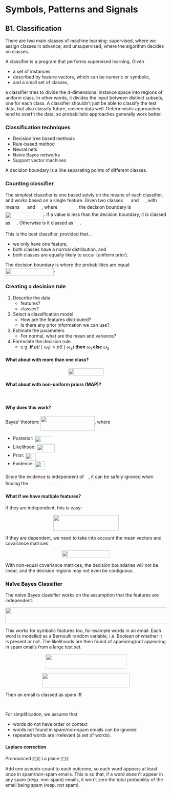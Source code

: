 # Symbols, Patterns and Signals

## B1. Classification

There are two main classes of machine learning: supervised, where we assign classes in advance; and unsupervised, where the algorithm decides on classes.

A classifier is a program that performs supervised learning. Given

- a set of instances
- described by feature vectors, which can be numeric or symbolic,
- and a small set of classes,

a classifier tries to divide the d-dimensional instance space into regions of uniform class. In other words, it divides the input between distinct subsets, one for each class. A classifier shouldn’t just be able to classify the test data, but also classify future, unseen data well. Deterministic approaches tend to overfit the data, so probabilistic approaches generally work better.

### Classification techniques

- Decision tree based methods
- Rule-based method
- Neural nets
- Naïve Bayes networks
- Support vector machines

A decision boundary is a line separating points of different classes.

### Counting classifier

The simplest classifier is one based solely on the means of each classifier, and works based on a single feature. Given two classes <img src="/tex/d7b3f21735902404cb0e0d7ba7d13d5f.svg?invert_in_darkmode&sanitize=true" align=middle width=16.78467779999999pt height=14.15524440000002pt/> and <img src="/tex/e9a9c83358af33f100cf032f1fae035e.svg?invert_in_darkmode&sanitize=true" align=middle width=16.78467779999999pt height=14.15524440000002pt/>, with means <img src="/tex/d4c22567d6bf353815350caad68420a0.svg?invert_in_darkmode&sanitize=true" align=middle width=16.45747124999999pt height=14.15524440000002pt/> and <img src="/tex/d9324c21b00105263d6f54123813d99c.svg?invert_in_darkmode&sanitize=true" align=middle width=16.45747124999999pt height=14.15524440000002pt/>, where <img src="/tex/25bb4756fb670549cb348f4fe296c6e5.svg?invert_in_darkmode&sanitize=true" align=middle width=55.654485149999985pt height=17.723762100000005pt/>, the decision boundary is <img src="/tex/6ef612fdb290c7ef7a1f14964f72cc5c.svg?invert_in_darkmode&sanitize=true" align=middle width=120.04331129999997pt height=24.65753399999998pt/>. If a value is less than the decision boundary, it is classed as <img src="/tex/d7b3f21735902404cb0e0d7ba7d13d5f.svg?invert_in_darkmode&sanitize=true" align=middle width=16.78467779999999pt height=14.15524440000002pt/>. Otherwise is it classed as <img src="/tex/e9a9c83358af33f100cf032f1fae035e.svg?invert_in_darkmode&sanitize=true" align=middle width=16.78467779999999pt height=14.15524440000002pt/>.

This is the best classifier, provided that…

- we only have one feature,
- both classes have a normal distribution, and
- both classes are equally likely to occur (uniform prior).

The decision boundary is where the probabilities are equal: <img src="/tex/8461313dc729e7a1070a6953a1a22ddc.svg?invert_in_darkmode&sanitize=true" align=middle width=151.19832584999997pt height=24.65753399999998pt/>.

### Creating a decision rule

1. Describe the data
    - features?
    - classes?
2. Select a classification model
    - How are the features distributed?
    - Is there any prior information we can use?
3. Estimate the parameters
    - For normal, what are the mean and variance?
4. Formulate the decision rule.
    - e.g. **if** $p(l\mid \omega_1) > p(l\mid \omega_2)$ **then** $\omega_1$ **else** $\omega_2$

#### What about with more than one class?

<p align="center"><img src="/tex/05b2ecf9974aefd5efadd7edc59e750d.svg?invert_in_darkmode&sanitize=true" align=middle width=109.98275475pt height=22.1917806pt/></p>

#### What about with non-uniform priors (MAP)?

<p align="center"><img src="/tex/cc8c805cebaffe8172cb342efcc9212d.svg?invert_in_darkmode&sanitize=true" align=middle width=165.17239199999997pt height=16.438356pt/></p>

#### Why does this work?

Bayes’ theorem: <img src="/tex/fe54f62437ed8a830512086daa3a23b5.svg?invert_in_darkmode&sanitize=true" align=middle width=168.45042554999998pt height=46.8988773pt/>, where

- Posterior: <img src="/tex/e4ccbccbfa80384ddf1e5a8d79a9ce65.svg?invert_in_darkmode&sanitize=true" align=middle width=54.97131584999999pt height=24.65753399999998pt/>
- Likelihood: <img src="/tex/9fc6ea2f638ad155847bad95a91f4da5.svg?invert_in_darkmode&sanitize=true" align=middle width=54.97131584999999pt height=24.65753399999998pt/>
- Prior: <img src="/tex/bff8f90d708e2e66c7ec7f0ee2f8ccaf.svg?invert_in_darkmode&sanitize=true" align=middle width=31.87790594999999pt height=24.65753399999998pt/>
- Evidence: <img src="/tex/c9ea84eb1460d2895e0cf5125bd7f7b5.svg?invert_in_darkmode&sanitize=true" align=middle width=30.450987599999987pt height=24.65753399999998pt/>

Since the evidence is independent of <img src="/tex/ae4fb5973f393577570881fc24fc2054.svg?invert_in_darkmode&sanitize=true" align=middle width=10.82192594999999pt height=14.15524440000002pt/>, it can be safely ignored when finding the <img src="/tex/c2a1065518f3cfc6a486f07409a65c67.svg?invert_in_darkmode&sanitize=true" align=middle width=65.13254879999998pt height=14.15524440000002pt/>.

#### What if we have multiple features?

If they are independent, this is easy:

<p align="center"><img src="/tex/bcbb2c2c9b0ce7b65ff12b7e14b1c72d.svg?invert_in_darkmode&sanitize=true" align=middle width=204.01142025pt height=49.315569599999996pt/></p>

If they are dependent, we need to take into account the mean vectors and covariance matrices:

<p align="center"><img src="/tex/23f93f55cda47a03ac082377e79b8dbd.svg?invert_in_darkmode&sanitize=true" align=middle width=149.34909165pt height=22.1917806pt/></p>

With non-equal covariance matrices, the decision boundaries will not be linear, and the decision regions may not even be contiguous.

### Naïve Bayes Classifier

The naïve Bayes classifier works on the assumption that the features are independent.

<p align="center"><img src="/tex/21c879dc4b53d9fa955ad4b2a11fdc74.svg?invert_in_darkmode&sanitize=true" align=middle width=511.92729719999994pt height=49.315569599999996pt/></p>

This works for symbolic features too, for example words in an email. Each word is modelled as a Bernoulli random variable, i.e. Boolean of whether it is present or not. The likelihoods are then found of appearing/not appearing in spam emails from a large test set.

<p align="center"><img src="/tex/bac16588e914441d2eba33159826bd2c.svg?invert_in_darkmode&sanitize=true" align=middle width=252.27660645pt height=44.89738935pt/></p>
<p align="center"><img src="/tex/f77c3ec427a893d24eb8098b652aa88b.svg?invert_in_darkmode&sanitize=true" align=middle width=274.1944887pt height=44.89738935pt/></p>

Then an email is classed as spam iff <p align="center"><img src="/tex/ad21beac322d14f42eaf7b1fa965d069.svg?invert_in_darkmode&sanitize=true" align=middle width=395.18548409999994pt height=16.438356pt/></p>

For simplification, we assume that

- words do not have order or context
- words not found in spam/non-spam emails can be ignored
- repeated words are irrelevant (a set of words).

#### Laplace correction
Pronounced 🇫🇷 La place 🇫🇷

Add one pseudo-count to each outcome, so each word appears at least once in spam/non-spam emails. This is so that, if a word doesn't appear in any spam (resp. non-spam) emails, it won't zero the total probability of the email being spam (resp. not spam).
